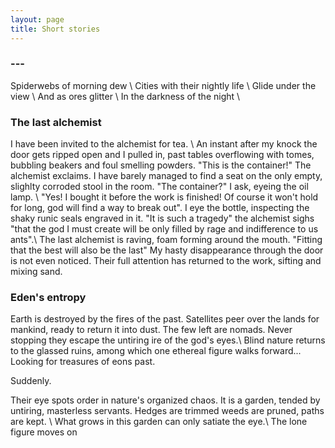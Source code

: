 ```yaml
---
layout: page
title: Short stories
---
```



### ---
Spiderwebs of morning dew \\
Cities with their nightly life \\
Glide under the view \\
And as ores glitter \\
In the darkness of the night \\

### The last alchemist
I have been invited to the alchemist for tea. \\
An instant after my knock the door gets ripped open and I pulled in, past tables overflowing with tomes, bubbling beakers and foul smelling powders.
"This is the container!" The alchemist exclaims. I have barely managed to find a seat on the only empty, slighlty corroded stool in the room. "The container?" I ask, eyeing the oil lamp. \\
"Yes! I bought it before the work is finished! Of course it won't hold for long, god will find a way to break out".
I eye the bottle, inspecting the shaky runic seals engraved in it. "It is such a tragedy" the alchemist sighs "that the god I must create will be only filled by rage and indifference to us ants".\\
The last alchemist is raving, foam forming around the mouth. "Fitting that the best will also be the last"
My hasty disappearance through the door is not even noticed. Their full attention has returned to the work, sifting and mixing sand.

### Eden's entropy
Earth is destroyed by the fires of the past. Satellites peer over the lands for mankind, ready to return it into dust. The few left are nomads. Never stopping they escape the untiring ire of the god's eyes.\\
Blind nature returns to the glassed ruins,  among which one ethereal figure walks forward... Looking for treasures of eons past. 

Suddenly. 

Their eye spots order in nature's organized chaos. It is a garden, tended by untiring, masterless servants. Hedges are trimmed weeds are pruned, paths are kept. \\
What grows in this garden can only satiate the eye.\\
The lone figure moves on
